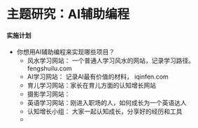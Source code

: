 # 主题研究：AI辅助编程

#### 实施计划
- 你想用AI辅助编程来实现哪些项目？
    - 风水学习网站： 一个普通人学习风水的网站，记录学习路径。 fengshuilu.com
    - AI学习网站： 记录AI最有价值的材料， iqinfen.com
    - 育儿学习网站：家长在育儿方面的认知增长网站
    - 摄影学习网站：
    - 英语学习网站：刚进入职场的人，如何成长为一个英语达人
    - 认知增长小组： 大家一起认知成长，分享好的经历和工具
    - 

